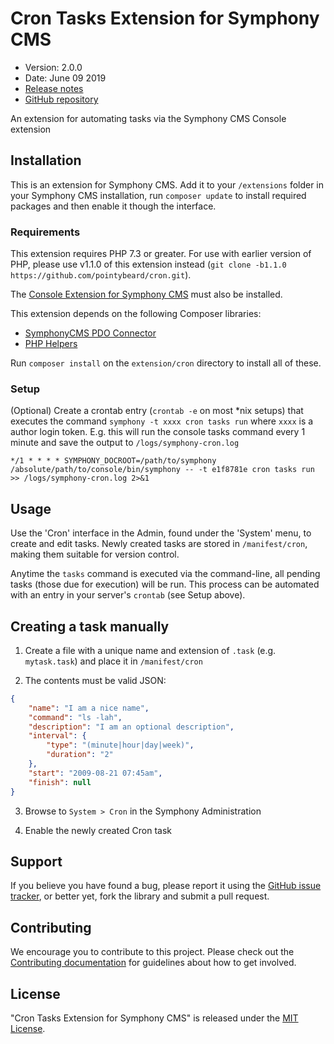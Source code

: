 # Cron Tasks Extension for Symphony CMS

-   Version: 2.0.0
-   Date: June 09 2019
-   [Release notes](https://github.com/pointybeard/cron/blob/master/CHANGELOG.md)
-   [GitHub repository](https://github.com/pointybeard/cron)

An extension for automating tasks via the Symphony CMS Console extension

## Installation

This is an extension for Symphony CMS. Add it to your `/extensions` folder in your Symphony CMS installation, run `composer update` to install required packages and then enable it though the interface.

### Requirements

This extension requires PHP 7.3 or greater. For use with earlier version of PHP, please use v1.1.0 of this extension instead (`git clone -b1.1.0 https://github.com/pointybeard/cron.git`).

The [Console Extension for Symphony CMS](https://github.com/pointybeard/console) must also be installed.

This extension depends on the following Composer libraries:

-   [SymphonyCMS PDO Connector](https://github.com/pointybeard/symphony-pdo)
-   [PHP Helpers](https://github.com/pointybeard/helpers)

Run `composer install` on the `extension/cron` directory to install all of these.

### Setup

(Optional) Create a crontab entry (`crontab -e` on most *nix setups) that executes the command `symphony -t xxxx cron tasks run` where `xxxx` is a author login token. E.g. this will run the console tasks command every 1 minute and save the output to `/logs/symphony-cron.log`

    */1 * * * * SYMPHONY_DOCROOT=/path/to/symphony /absolute/path/to/console/bin/symphony -- -t e1f8781e cron tasks run >> /logs/symphony-cron.log 2>&1

## Usage

Use the 'Cron' interface in the Admin, found under the 'System' menu, to create and edit tasks. Newly created tasks are stored in `/manifest/cron`, making them suitable for version control.

Anytime the `tasks` command is executed via the command-line, all pending tasks (those due for execution) will be run. This process can be automated with an entry in your server's `crontab` (see Setup above).

## Creating a task manually

1. Create a file with a unique name and extension of `.task` (e.g. `mytask.task`) and place it in `/manifest/cron`

2. The contents must be valid JSON:

```json
{
    "name": "I am a nice name",
    "command": "ls -lah",
    "description": "I am an optional description",
    "interval": {
        "type": "(minute|hour|day|week)",
        "duration": "2"
    },
    "start": "2009-08-21 07:45am",
    "finish": null
}
```
3. Browse to `System > Cron` in the Symphony Administration

4. Enable the newly created Cron task

## Support

If you believe you have found a bug, please report it using the [GitHub issue tracker](https://github.com/pointybeard/cron/issues),
or better yet, fork the library and submit a pull request.

## Contributing

We encourage you to contribute to this project. Please check out the [Contributing documentation](https://github.com/pointybeard/cron/blob/master/CONTRIBUTING.md) for guidelines about how to get involved.

## License

"Cron Tasks Extension for Symphony CMS" is released under the [MIT License](http://www.opensource.org/licenses/MIT).
